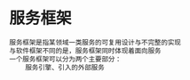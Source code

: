 # 服务框架


```md
服务框架是指某领域一类服务的可复用设计与不完整的实现
与软件框架不同的是，服务框架同时体现着面向服务
一个服务框架可以分为两个主要部分：
	服务引擎、引入的外部服务
```

